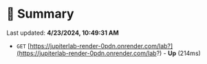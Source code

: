 # 📖 Summary
Last updated: **4/23/2024, 10:49:31 AM**

- `GET` [https://jupiterlab-render-0pdn.onrender.com/lab?](https://jupiterlab-render-0pdn.onrender.com/lab?) - **Up** (214ms)

